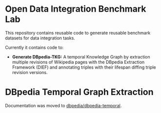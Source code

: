 # Open Data Integration Benchmark Lab

This repository contains reusable code to generate reusable benchmark datasets for data integration tasks.

Currently it contains code to:

* **Generate DBpedia-TKG:** A temporal Knowledge Graph by extraction multiple revisions of Wikipedia pages with the DBpedia Extraction Framework (DIEF) and annotating triples with their lifespan diffing triple revision versions.

# DBpedia Temporal Graph Extraction

Documentation was moved to [dbpedia/dbpedia-temporal](https://github.com/dbpedia/dbpedia-temporal).